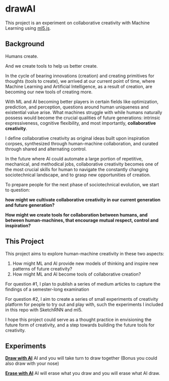 # drawAI

This project is an experiment on collaborative creativity with Machine Learning using [ml5.js](https://ml5js.org).

## Background

Humans create. 

And we create tools to help us better create. 

In the cycle of bearing innovations (creation) and creating primitives for thoughts (tools to create), 
we arrived at our current point of time, 
where Machine Learning and Artificial Intelligence, as a result of creation, 
are becoming our new tools of creating more. 

With ML and AI becoming better players in certain fields like optimization, prediction, and perception,
questions around human uniqueness and existential value arise.
What machines struggle with while humans naturally possess would become the crucial qualities of future generations:
intrinsic expressiveness, cognitive flexibility, and most importantly, **collaborative creativity**. 

I define collaborative creativity as original ideas
built upon inspiration corpses, 
synthesized through human-machine collaboration, 
and curated through shared and alternating control.

In the future where AI could automate a large portion of repetitive, mechanical, and methodical jobs, 
collaborative creativity becomes one of the most crucial skills for human
to navigate the constantly changing sociotechnical landscape, 
and to grasp new opportunities of creation. 

To prepare people for the next phase of sociotechnical evolution, we start to question: 

**how might we cultivate collaborative creativity in our current generation and future generation?**

**How might we create tools for collaboration between humans, and between human-machines, that encourage mutual respect, control and inspiration?**


## This Project

This project aims to explore human-machine creativity in these two aspects: 
1. How might ML and AI provide new models of thinking and inspire new patterns of future creativity? 
2. How might ML and AI become tools of collaborative creation? 

For question #1, I plan to publish a series of medium articles to capture the findings of a semester-long examination

For question #2, I aim to create a series of small experiments of creativity platform for people to try out and play with, such the experiments I included in this repo with SketchRNN and ml5. 

I hope this project could serve as a thought practice in envisioning the future form of creativity, and a step towards building the future tools for creativity. 


## Experiments

[**Draw with AI**](/drawWithAI)
AI and you will take turn to draw together (Bonus you could also draw with your nose)

[**Erase with AI**](/eraseWithAI)
AI will erase what you draw and you will erase what AI draw. 

